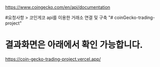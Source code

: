 https://www.coingecko.com/en/api/documentation

#요청사항 > 코인게코 api를 이용한 거래소 연결 및 구축
"# coinGecko-trading-project"

# 결과화면은 아래에서 확인 가능합니다.

https://coin-gecko-trading-project.vercel.app/
